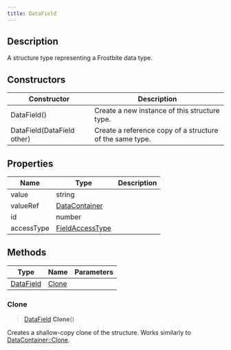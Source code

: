 ```yaml
---
title: DataField
---
```

## Description

A structure type representing a Frostbite data type.

## Constructors

| Constructor                | Description                                              |
| -------------------------- | -------------------------------------------------------- |
| DataField()                | Create a new instance of this structure type.            |
| DataField(DataField other) | Create a reference copy of a structure of the same type. |

## Properties

| Name       | Type                                                | Description |
| ---------- | --------------------------------------------------- | ----------- |
| value      | string                                              |             |
| valueRef   | [DataContainer](/vext/ref/shared/class/datacontainer) |             |
| id         | number                                              |             |
| accessType | [FieldAccessType](/vext/ref/fb/fieldaccesstype/)                  |             |

## Methods

| Type                   | Name            | Parameters |
| ---------------------- | --------------- | ---------- |
| [DataField](/vext/ref/fb/datafield/) | [Clone](#clone) |            |

### Clone

> [DataField](/vext/ref/fb/datafield/) **Clone**()

Creates a shallow-copy clone of the structure. Works similarly to [DataContainer::Clone](/vext/ref/shared/class/datacontainer#clone).
